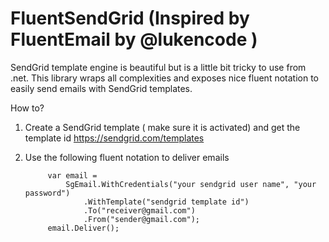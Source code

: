 FluentSendGrid (Inspired by FluentEmail by @lukencode ) 
==============

SendGrid template engine is beautiful but is a little bit tricky to use from .net. This library wraps all complexities and exposes nice fluent notation to easily send emails with SendGrid templates. 

How to? 

1. Create a SendGrid template ( make sure it is activated) and get the template id
   https://sendgrid.com/templates

2. Use the following fluent notation to deliver emails 

            var email =
                SgEmail.WithCredentials("your sendgrid user name", "your password")
                    .WithTemplate("sendgrid template id")
                    .To("receiver@gmail.com")
                    .From("sender@gmail.com");
            email.Deliver();
            
